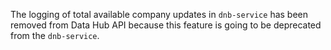 The logging of total available company updates in `dnb-service` has been removed from Data Hub API because this feature is going to be deprecated from the `dnb-service`.

